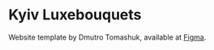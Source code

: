 # Kyiv Luxebouquets

Website template by Dmutro Tomashuk, available at [Figma](https://www.figma.com/community/file/1259217583079978202/ecommerce-flower-delivery-website-ui-ux-ui-kit-template).

